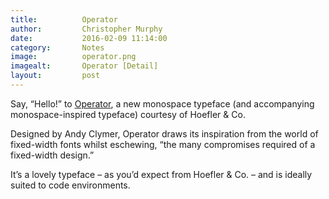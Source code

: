 ```yaml
---
title:			Operator
author:			Christopher Murphy
date:			2016-02-09 11:14:00
category: 		Notes
image:			operator.png
imagealt:		Operator [Detail]
layout:			post
---
```



Say, “Hello!” to [Operator][01], a new monospace typeface (and accompanying monospace-inspired typeface) courtesy of Hoefler & Co.

Designed by Andy Clymer, Operator draws its inspiration from the world of fixed-width fonts whilst eschewing, “the many compromises required of a fixed-width design.”

It’s a lovely typeface – as you’d expect from Hoefler & Co. – and is ideally suited to code environments.


[01]: http://www.typography.com/blog/introducing-operator "Introducing Operator"